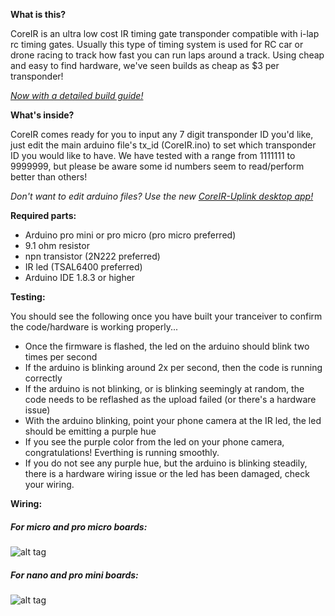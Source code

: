 **What is this?**

CoreIR is an ultra low cost IR timing gate transponder compatible with i-lap rc timing gates. Usually this type of timing system is used for RC car or drone racing to track how fast you can run laps around a track. Using cheap and easy to find hardware, we've seen builds as cheap as $3 per transponder!

*[Now with a detailed build guide!](http://mrickert.com/2016/10/12/building-your-own-coreir-transponder/)*


**What's inside?**

CoreIR comes ready for you to input any 7 digit transponder ID you'd like, just edit the main arduino file's tx_id (CoreIR.ino) to set which transponder ID you would like to have. We have tested with a range from 1111111 to 9999999, but please be aware some id numbers seem to read/perform better than others!

*Don't want to edit arduino files? Use the new [CoreIR-Uplink desktop app!](https://github.com/slacker87/CoreIR-Uplink)*



**Required parts:**
* Arduino pro mini or pro micro (pro micro preferred)
* 9.1 ohm resistor
* npn transistor (2N222 preferred)
* IR led (TSAL6400 preferred)
* Arduino IDE 1.8.3 or higher

**Testing:**

You should see the following once you have built your tranceiver to confirm the code/hardware is working properly...
* Once the firmware is flashed, the led on the arduino should blink two times per second
* If the arduino is blinking around 2x per second, then the code is running correctly
* If the arduino is not blinking, or is blinking seemingly at random, the code needs to be reflashed as the upload failed (or there's a hardware issue)
* With the arduino blinking, point your phone camera at the IR led, the led should be emitting a purple hue
* If you see the purple color from the led on your phone camera, congratulations! Everthing is running smoothly.
* If you do not see any purple hue, but the arduino is blinking steadily, there is a hardware wiring issue or the led has been damaged, check your wiring.

**Wiring:**

##### For micro and pro micro boards:

![alt tag](https://raw.githubusercontent.com/slacker87/CoreIR/master/micro.png)

##### For nano and pro mini boards:

![alt tag](https://raw.githubusercontent.com/slacker87/CoreIR/master/mini.png)
